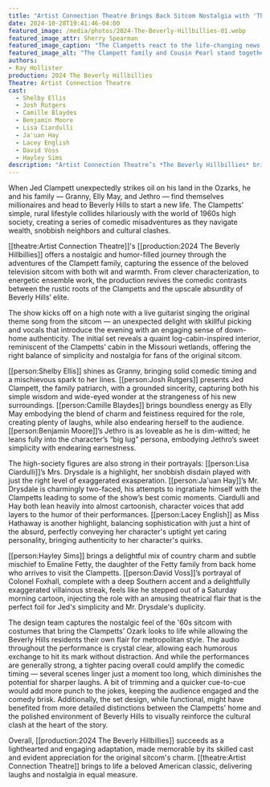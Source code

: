 ```yaml
---
title: "Artist Connection Theatre Brings Back Sitcom Nostalgia with 'The Beverly Hillbillies'"
date: 2024-10-28T19:41:46-04:00
featured_image: /media/photos/2024-The-Beverly-Hillbillies-01.webp
featured_image_attr: Sherry Spearman
featured_image_caption: "The Clampetts react to the life-changing news of their newfound oil fortune, setting the stage for their Beverly Hills adventure."
featured_image_alt: "The Clampett family and Cousin Pearl stand together on stage in a rustic cabin set, reacting to the discovery that their land contains valuable oil. The characters wear period-accurate rural attire, with Pearl in a bonnet and apron, Jed in a worn suit and hat, and Elly May in a flannel shirt and jeans, smiling with excitement."
authors: 
- Ray Hollister
production: 2024 The Beverly Hillbillies
Theatre: Artist Connection Theatre
cast: 
  - Shelby Ellis
  - Josh Rutgers
  - Camille Blaydes
  - Benjamin Moore
  - Lisa Ciardulli
  - Ja'uan Hay
  - Lacey English
  - David Voss
  - Hayley Sims
description: "Artist Connection Theatre’s *The Beverly Hillbillies* brings sitcom nostalgia to life with charming performances and a heaping pile of country flair."
---
```

When Jed Clampett unexpectedly strikes oil on his land in the Ozarks, he and his family — Granny, Elly May, and Jethro — find themselves millionaires and head to Beverly Hills to start a new life. The Clampetts’ simple, rural lifestyle collides hilariously with the world of 1960s high society, creating a series of comedic misadventures as they navigate wealth, snobbish neighbors and cultural clashes.

[[theatre:Artist Connection Theatre]]'s [[production:2024 The Beverly Hillbillies]] offers a nostalgic and humor-filled journey through the adventures of the Clampett family, capturing the essence of the beloved television sitcom with both wit and warmth. From clever characterization, to energetic ensemble work, the production revives the comedic contrasts between the rustic roots of the Clampetts and the upscale absurdity of Beverly Hills’ elite.

The show kicks off on a high note with a live guitarist singing the original theme song from the sitcom — an unexpected delight with skillful picking and vocals that introduce the evening with an engaging sense of down-home authenticity. The initial set reveals a quaint log-cabin-inspired interior, reminiscent of the Clampetts’ cabin in the Missouri wetlands, offering the right balance of simplicity and nostalgia for fans of the original sitcom.

[[person:Shelby Ellis]] shines as Granny, bringing solid comedic timing and a mischievous spark to her lines. [[person:Josh Rutgers]] presents Jed Clampett, the family patriarch, with a grounded sincerity, capturing both his simple wisdom and wide-eyed wonder at the strangeness of his new surroundings. [[person:Camille Blaydes]] brings boundless energy as Elly May embodying the blend of charm and feistiness required for the role, creating plenty of laughs, while also endearing herself to the audience. [[person:Benjamin Moore]]’s Jethro is as loveable as he is dim-witted; he leans fully into the character’s “big lug” persona, embodying Jethro’s sweet simplicity with endearing earnestness.

The high-society figures are also strong in their portrayals: [[person:Lisa Ciardulli]]’s Mrs. Drysdale is a highlight, her snobbish disdain played with just the right level of exaggerated exasperation. [[person:Ja'uan Hay]]’s Mr. Drysdale is charmingly two-faced, his attempts to ingratiate himself with the Clampetts leading to some of the show’s best comic moments. Ciardulli and Hay both lean heavily into almost cartoonish, character voices that add layers to the humor of their performances. [[person:Lacey English]] as Miss Hathaway is another highlight, balancing sophistication with just a hint of the absurd, perfectly conveying her character's uptight yet caring personality, bringing authenticity to her character's quirks. 

[[person:Hayley Sims]] brings a delightful mix of country charm and subtle mischief to Emaline Fetty, the daughter of the Fetty family from back home who arrives to visit the Clampetts. [[person:David Voss]]’s portrayal of Colonel Foxhall, complete with a deep Southern accent and a delightfully exaggerated villainous streak, feels like he stepped out of a Saturday morning cartoon, injecting the role with an amusing theatrical flair that is the perfect foil for Jed's simplicity and Mr. Drysdale's duplicity.

The design team captures the nostalgic feel of the '60s sitcom with costumes that bring the Clampetts’ Ozark looks to life while allowing the Beverly Hills residents their own flair for metropolitan style. The audio throughout the performance is crystal clear, allowing each humorous exchange to hit its mark without distraction. And while the performances are generally strong, a tighter pacing overall could amplify the comedic timing — several scenes linger just a moment too long, which diminishes the potential for sharper laughs. A bit of trimming and a quicker cue-to-cue would add more punch to the jokes, keeping the audience engaged and the comedy brisk. Additionally, the set design, while functional, might have benefited from more detailed distinctions between the Clampetts' home and the polished environment of Beverly Hills to visually reinforce the cultural clash at the heart of the story.

Overall, [[production:2024 The Beverly Hillbillies]] succeeds as a lighthearted and engaging adaptation, made memorable by its skilled cast and evident appreciation for the original sitcom's charm. [[theatre:Artist Connection Theatre]] brings to life a beloved American classic, delivering laughs and nostalgia in equal measure.